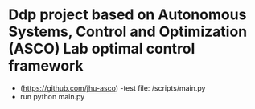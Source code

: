 # Ddp project based on Autonomous Systems, Control and Optimization (ASCO) Lab optimal control framework
- (https://github.com/jhu-asco)
-test file: /scripts/main.py
- run python main.py


